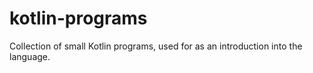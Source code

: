 # kotlin-programs
Collection of small Kotlin programs, used for as an introduction into the language.
